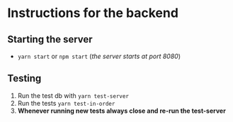 # Instructions for the backend

## Starting the server
- `yarn start` or `npm start` (*the server starts at port 8080*)

## Testing
1. Run the test db with `yarn test-server`
2. Run the tests `yarn test-in-order`
3. **Whenever running new tests always close and re-run the test-server**